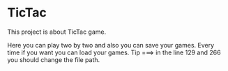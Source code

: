 # TicTac
This project is about TicTac game.





Here you can play two by two and also you can save your games.
Every time if you want you can load your games.
Tip ===> in the line 129 and 266 you should change the file path.
